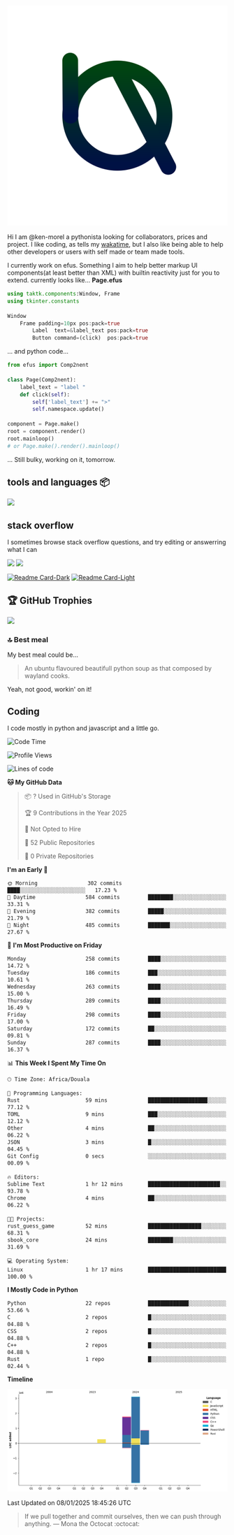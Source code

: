 ![My logo](ama.svg)

Hi I am @ken-morel a pythonista looking for collaborators, prices and project.
I like coding, as tells my [wakatime](https://wakatime.com/@kenmorel), but I also like being able to help
other developers or users with self made or team made tools.

I currently work on efus. Something I aim to help better markup UI components(at least better than XML) with builtin reactivity just for you to extend.
currently looks like...
**Page.efus**
```julia
using taktk.components:Window, Frame
using tkinter.constants

Window
    Frame padding=10px pos:pack=true
        Label  text=&label_text pos:pack=true
        Button command=(click)  pos:pack=true
```
... and python code...
```python
from efus import Comp2nent

class Page(Comp2nent):
    label_text = "label "
    def click(self):
        self['label_text'] += ">"
        self.namespace.update()

component = Page.make()
root = component.render()
root.mainloop()
# or Page.make().render().mainloop()
```

... Still bulky, working on it, tomorrow.

## tools and languages 📦

![](https://skillicons.dev/icons?i=py,sublime,ubuntu,regex,svg,c,sass,html,js,discord,git,arduino,github,githubactions,gmail,stackoverflow,svelte,md,bash,powershell,mongodb,nodejs,npm&perline=3)

## stack overflow

I sometimes browse stack overflow questions, and try editing or answerring what I can

[![](https://stackoverflow.com/users/flair/22719308.png?theme=dark&cache=300#gh-dark-mode-only)](https://stackoverflow.com/users/22719308/ken-morel#gh-dark-mode-only)
[![](https://stackoverflow.com/users/flair/22719308.png?theme=light&cache=300#gh-light-mode-only)](https://stackoverflow.com/users/22719308/ken-morel#gh-light-mode-only)
<!--## gists
[![Gist Card-Dark](https://ken-morel-stats.vercel.app/api/gist?id=aa1e2aab3af5162a7fc10540d4c6b014&theme=nord&bg_color=00114455&hide_border=true&border_radius=20#gh-dark-mode-only)](https://gist.github.com/ken-morel/aa1e2aab3af5162a7fc10540d4c6b014#gh-dark-mode-only)
[![Gist Card-Light](https://ken-morel-stats.vercel.app/api/gist?id=aa1e2aab3af5162a7fc10540d4c6b014&theme=view&bg_color=aabbff33&hide_border=true&border_radius=20#gh-light-mode-only)](https://gist.github.com/ken-morel/aa1e2aab3af5162a7fc10540d4c6b014#gh-light-mode-only)
-->

[![Readme Card-Dark](https://github-readme-stats.vercel.app/api/pin/?username=ken-morel&repo=gama&theme=nord&bg_color=55114455&hide_border=true&border_radius=20#gh-dark-mode-only)](https://github.com/ken-morel/pyoload#gh-dark-mode-only)
[![Readme Card-Light](https://github-readme-stats.vercel.app/api/pin/?username=ken-morel&repo=gama&theme=view&bg_color=ffaaee33&hide_border=true&border_radius=20#gh-light-mode-only)](https://github.com/ken-morel/pyoload#gh-light-mode-only)

## 🏆 GitHub Trophies
![](https://github-profile-trophy.vercel.app/?username=ken-morel&theme=monokai&bg_color=00554455&column=3&margin-w=10&no-frame=true)

### 🔝 Best meal
My best meal could be...

> An ubuntu flavoured beautifull python soup as that composed by wayland cooks.

Yeah, not good, workin' on it!

<!--![](https://github-contributor-stats.vercel.app/api?username=ken-morel&limit=5&theme=nord&combine_all_yearly_contributions=true&border_radius=20&bg_color=22441155&border_radius=20&hide_border=true)
<div align="center">
    <a href="https://github.com/ken-morel">
        <img src="https://github-readme-activity-graph.vercel.app/graph?username=ken-morel&theme=react-dark&hide_border=true&hide_title=false&area=true&custom_title=Total%20contribution%20graph%20in%20all%20repo" width="96%" alt="activity graph">
    </a>
</div>-->



## Coding
I code mostly in python and javascript and a little go.

<!--START_SECTION:waka-->
![Code Time](http://img.shields.io/badge/Code%20Time-545%20hrs%2043%20mins-blue)

![Profile Views](http://img.shields.io/badge/Profile%20Views-0-blue)

![Lines of code](https://img.shields.io/badge/From%20Hello%20World%20I%27ve%20Written-6.0%20million%20lines%20of%20code-blue)

**🐱 My GitHub Data** 

> 📦 ? Used in GitHub's Storage 
 > 
> 🏆 9 Contributions in the Year 2025
 > 
> 🚫 Not Opted to Hire
 > 
> 📜 52 Public Repositories 
 > 
> 🔑 0 Private Repositories 
 > 
**I'm an Early 🐤** 

```text
🌞 Morning                302 commits         ████░░░░░░░░░░░░░░░░░░░░░   17.23 % 
🌆 Daytime                584 commits         ████████░░░░░░░░░░░░░░░░░   33.31 % 
🌃 Evening                382 commits         █████░░░░░░░░░░░░░░░░░░░░   21.79 % 
🌙 Night                  485 commits         ███████░░░░░░░░░░░░░░░░░░   27.67 % 
```
📅 **I'm Most Productive on Friday** 

```text
Monday                   258 commits         ████░░░░░░░░░░░░░░░░░░░░░   14.72 % 
Tuesday                  186 commits         ███░░░░░░░░░░░░░░░░░░░░░░   10.61 % 
Wednesday                263 commits         ████░░░░░░░░░░░░░░░░░░░░░   15.00 % 
Thursday                 289 commits         ████░░░░░░░░░░░░░░░░░░░░░   16.49 % 
Friday                   298 commits         ████░░░░░░░░░░░░░░░░░░░░░   17.00 % 
Saturday                 172 commits         ██░░░░░░░░░░░░░░░░░░░░░░░   09.81 % 
Sunday                   287 commits         ████░░░░░░░░░░░░░░░░░░░░░   16.37 % 
```


📊 **This Week I Spent My Time On** 

```text
🕑︎ Time Zone: Africa/Douala

💬 Programming Languages: 
Rust                     59 mins             ███████████████████░░░░░░   77.12 % 
TOML                     9 mins              ███░░░░░░░░░░░░░░░░░░░░░░   12.12 % 
Other                    4 mins              ██░░░░░░░░░░░░░░░░░░░░░░░   06.22 % 
JSON                     3 mins              █░░░░░░░░░░░░░░░░░░░░░░░░   04.45 % 
Git Config               0 secs              ░░░░░░░░░░░░░░░░░░░░░░░░░   00.09 % 

🔥 Editors: 
Sublime Text             1 hr 12 mins        ███████████████████████░░   93.78 % 
Chrome                   4 mins              ██░░░░░░░░░░░░░░░░░░░░░░░   06.22 % 

🐱‍💻 Projects: 
rust_guess_game          52 mins             █████████████████░░░░░░░░   68.31 % 
sbook_core               24 mins             ████████░░░░░░░░░░░░░░░░░   31.69 % 

💻 Operating System: 
Linux                    1 hr 17 mins        █████████████████████████   100.00 % 
```

**I Mostly Code in Python** 

```text
Python                   22 repos            █████████████░░░░░░░░░░░░   53.66 % 
C                        2 repos             █░░░░░░░░░░░░░░░░░░░░░░░░   04.88 % 
CSS                      2 repos             █░░░░░░░░░░░░░░░░░░░░░░░░   04.88 % 
C++                      2 repos             █░░░░░░░░░░░░░░░░░░░░░░░░   04.88 % 
Rust                     1 repo              █░░░░░░░░░░░░░░░░░░░░░░░░   02.44 % 
```



**Timeline**

![Lines of Code chart](https://raw.githubusercontent.com/ken-morel/ken-morel/main/assets/bar_graph.png)


 Last Updated on 08/01/2025 18:45:26 UTC
<!--END_SECTION:waka-->
<!--### I call you number:
![Visitor Count](https://profile-counter.glitch.me/{ken-morel}/count.svg)
![](https://komarev.com/ghpvc/?username=ken-morel&color=553300&style=flat&label=views)
-->
> If we pull together and commit ourselves, then we can push through anything.
— Mona the Octocat :octocat:
